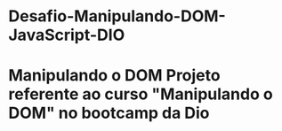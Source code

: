 # Desafio-Manipulando-DOM-JavaScript-DIO
# Manipulando o DOM  Projeto referente ao curso "Manipulando o DOM" no bootcamp da Dio
